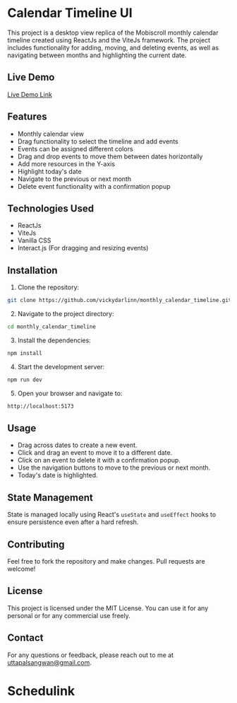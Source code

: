 # Calendar Timeline UI

This project is a desktop view replica of the Mobiscroll monthly calendar timeline created using ReactJs and the ViteJs framework. The project includes functionality for adding, moving, and deleting events, as well as navigating between months and highlighting the current date.

## Live Demo

[Live Demo Link](https://monthly-calendar-timeline.vercel.app/)

## Features

- Monthly calendar view
- Drag functionality to select the timeline and add events
- Events can be assigned different colors
- Drag and drop events to move them between dates horizontally
- Add more resources in the Y-axis
- Highlight today's date
- Navigate to the previous or next month
- Delete event functionality with a confirmation popup

## Technologies Used

- ReactJs
- ViteJs
- Vanilla CSS
- Interact.js (For dragging and resizing events)

## Installation

1. Clone the repository:

```sh
git clone https://github.com/vickydarlinn/monthly_calendar_timeline.git
```

2. Navigate to the project directory:

```sh
cd monthly_calendar_timeline
```

3. Install the dependencies:

```sh
npm install
```

4. Start the development server:

```sh
npm run dev
```

5. Open your browser and navigate to:

```sh
http://localhost:5173
```

## Usage

- Drag across dates to create a new event.
- Click and drag an event to move it to a different date.
- Click on an event to delete it with a confirmation popup.
- Use the navigation buttons to move to the previous or next month.
- Today's date is highlighted.

## State Management

State is managed locally using React's `useState` and `useEffect` hooks to ensure persistence even after a hard refresh.

## Contributing

Feel free to fork the repository and make changes. Pull requests are welcome!

## License

This project is licensed under the MIT License. You can use it for any personal or for any commercial use freely.

## Contact

For any questions or feedback, please reach out to me at uttapalsangwan@gmail.com.
# Schedulink
